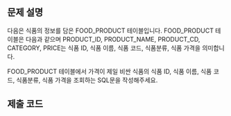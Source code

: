 ## 문제 설명
다음은 식품의 정보를 담은 FOOD_PRODUCT 테이블입니다. FOOD_PRODUCT 테이블은 다음과 같으며 PRODUCT_ID, PRODUCT_NAME, PRODUCT_CD, CATEGORY, PRICE는 식품 ID, 식품 이름, 식품 코드, 식품분류, 식품 가격을 의미합니다.

FOOD_PRODUCT 테이블에서 가격이 제일 비싼 식품의 식품 ID, 식품 이름, 식품 코드, 식품분류, 식품 가격을 조회하는 SQL문을 작성해주세요.

## 제출 코드
```sql

```
